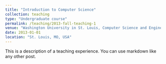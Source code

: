 ```yaml
---
title: "Introduction to Computer Science"
collection: teaching
type: "Undergraduate course"
permalink: /teaching/2013-fall-teaching-1
venue: "Washington University in St. Louis, Computer Science and Engineering"
date: 2013-01-01
location: "St. Louis, MO, USA"
---
```


This is a description of a teaching experience. You can use markdown like any other post.

